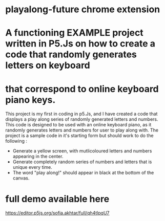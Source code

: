 # playalong-future chrome extension
# A functioning EXAMPLE project written in P5.Js on how to create a code that randomly generates letters on  keyboard 
# that correspond to online keyboard piano keys.

This project is my first in coding in p5.Js, and I have created a code that displays a play along series of randomly
generated letters and numbers. This code is designed to be used with an online keyboard piano, as it randomly generates 
letters and numbers for user to play along with. The project is a sample code in it's starting form but should work to do the 
following :

* Generate a yellow screen, with mutlicoloured letters and numbers appearing in the center.
* Generate completely random series of numbers and letters that is unique every time.
* The word "play along!" should appear in black at the bottom of the canvas.

# full demo available here 
https://editor.p5js.org/sofia.akhtar/full/qh4tlpqU7
